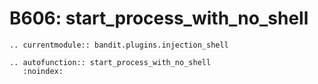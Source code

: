 # B606: start_process_with_no_shell

```{eval-rst}
.. currentmodule:: bandit.plugins.injection_shell
```

```{eval-rst}
.. autofunction:: start_process_with_no_shell
   :noindex:
```
